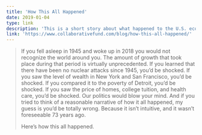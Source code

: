 ```yaml
---
title: 'How This All Happened'
date: 2019-01-04
type: link
description: 'This is a short story about what happened to the U.S. economy since the end of World War II.'
link: 'https://www.collaborativefund.com/blog/how-this-all-happened/'
---
```

> If you fell asleep in 1945 and woke up in 2018 you would not recognize the world around you. The amount of growth that took place during that period is virtually unprecedented. If you learned that there have been no nuclear attacks since 1945, you’d be shocked. If you saw the level of wealth in New York and San Francisco, you’d be shocked. If you compared it to the poverty of Detroit, you’d be shocked. If you saw the price of homes, college tuition, and health care, you’d be shocked. Our politics would blow your mind. And if you tried to think of a reasonable narrative of how it all happened, my guess is you’d be totally wrong. Because it isn’t intuitive, and it wasn’t foreseeable 73 years ago.
> 
> Here’s how this all happened.